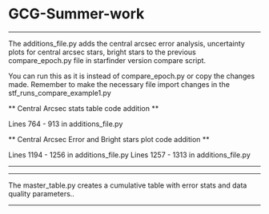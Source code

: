# GCG-Summer-work

***

The additions_file.py adds the central arcsec error analysis, uncertainty plots for central arcsec stars, 
bright stars to the previous compare_epoch.py file in starfinder version compare script. 

You can run this as it is instead of compare_epoch.py or copy the changes made. 
Remember to make the necessary file import changes in the stf_runs_compare_example1.py

** Central Arcsec stats table code addition **

Lines 764 - 913 in additions_file.py

** Central Arcsec Error and Bright stars plot code addition **

Lines 1194 - 1256 in additions_file.py
Lines 1257 - 1313 in additions_file.py

***

***
The master_table.py creates a cumulative table with error stats and data quality parameters.. 
***
